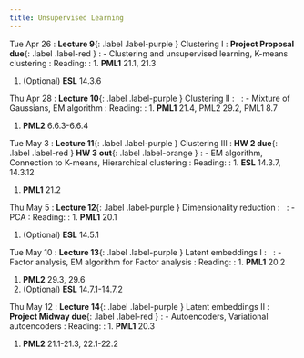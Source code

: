 ```yaml
---
title: Unsupervised Learning
---
```


Tue Apr 26
: **Lecture 9**{: .label .label-purple } Clustering I 
  : **Project Proposal due**{: .label .label-red } 
: - Clustering and unsupervised learning, K-means clustering
: Reading: 
:  1. **PML1** 21.1, 21.3
   1. (Optional) **ESL** 14.3.6

Thu Apr 28
: **Lecture 10**{: .label .label-purple } Clustering II 
  : &nbsp;
: - Mixture of Gaussians, EM algorithm
: Reading:
:  1. **PML1** 21.4, PML2 29.2, PML1 8.7
   1. **PML2** 6.6.3-6.6.4

Tue May 3
: **Lecture 11**{: .label .label-purple } Clustering III
  : **HW 2 due**{: .label .label-red }  **HW 3 out**{: .label .label-orange }
:  - EM algorithm, Connection to K-means, Hierarchical clustering
: Reading: 
:  1. **ESL** 14.3.7, 14.3.12
   1. **PML1** 21.2

Thu May 5
: **Lecture 12**{: .label .label-purple } Dimensionality reduction
  : &nbsp;
:  - PCA
: Reading:
:  1. **PML1** 20.1
   1. (Optional) **ESL** 14.5.1

Tue May 10
: **Lecture 13**{: .label .label-purple } Latent embeddings I
  : &nbsp;
:  - Factor analysis, EM algorithm for Factor analysis
: Reading: 
:  1. **PML1** 20.2
   1. **PML2** 29.3, 29.6
   1. (Optional) **ESL** 14.7.1-14.7.2

Thu May 12
: **Lecture 14**{: .label .label-purple } Latent embeddings II
  : **Project Midway due**{: .label .label-red } 
:  - Autoencoders, Variational autoencoders
: Reading:
:  1. **PML1** 20.3
   1. **PML2** 21.1-21.3, 22.1-22.2
